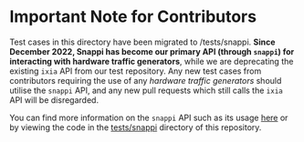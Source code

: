 # Important Note for Contributors

Test cases in this directory have been migrated to /tests/snappi. **Since December 2022, Snappi has become our primary API (through `snappi`) for interacting with hardware traffic generators**, while we are deprecating the existing `ixia` API from our test repository. Any new test cases from contributors requiring the use of any *hardware traffic generators* should utilise the `snappi` API, and any new pull requests which still calls the `ixia` API will be disregarded.

You can find more information on the `snappi` API such as its usage [here](https://github.com/open-traffic-generator/snappi-ixnetwork) or by viewing the code in the [tests/snappi](https://github.com/sonic-net/sonic-mgmt/tree/master/tests/snappi) directory of this repository.
